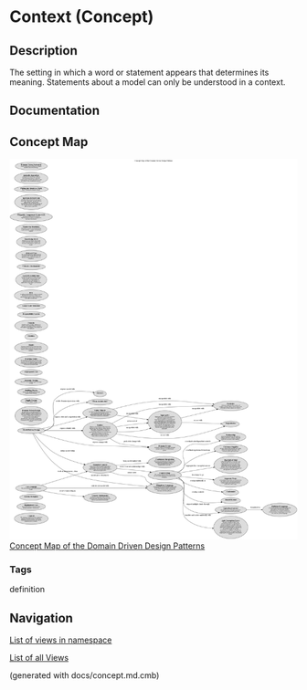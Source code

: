 # Context (Concept)
## Description
The setting in which a word or statement appears that determines its meaning.
Statements about a model can only be understood in a context.

## Documentation


## Concept Map
![Concept Map of the Domain Driven Design Patterns](../../software-development/domain-driven-design/concept-view.png)
[Concept Map of the Domain Driven Design Patterns](../../software-development/domain-driven-design/concept-view.md)

### Tags
definition


## Navigation
[List of views in namespace](./views-in-namespace.md)

[List of all Views](../../views.md)

(generated with docs/concept.md.cmb)
